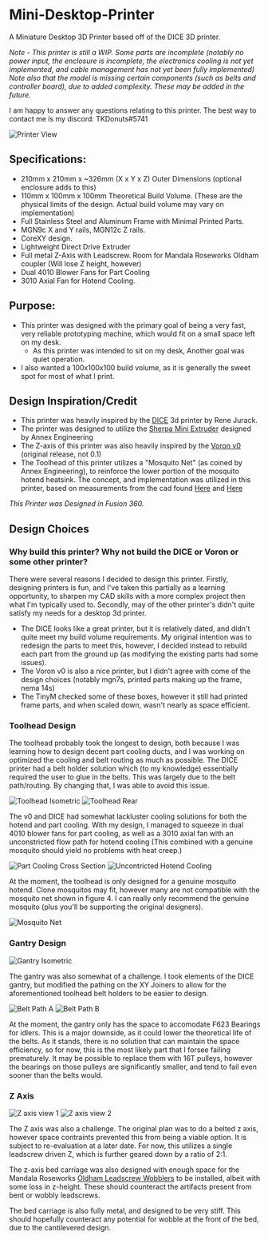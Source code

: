 # Mini-Desktop-Printer
A Miniature Desktop 3D Printer based off of the DICE 3D printer. 



*Note - This printer is still a WIP. Some parts are incomplete (notably no power input, the enclosure is incomplete, the electronics cooling is not yet implemented, and cable management has not yet been fully implemented)*
*Note also that the model is missing certain components (such as belts and controller board), due to added complexity. These may be added in the future.* 

I am happy to answer any questions relating to this printer. The best way to contact me is my discord: TKDonuts#5741

<img src="/Pictures/ISO-view.PNG" alt="Printer View"/>

## Specifications:
 - 210mm x 210mm x ~326mm (X x Y x Z) Outer Dimensions (optional enclosure adds to this)
 - 110mm x 100mm x 100mm Theoretical Build Volume. (These are the physical limits of the design. Actual build volume may vary on implementation)
 - Full Stainless Steel and Aluminum Frame with Minimal Printed Parts.
 - MGN9c X and Y rails, MGN12c Z rails.
 - CoreXY design.
 - Lightweight Direct Drive Extruder
 - Full metal Z-Axis with Leadscrew. Room for Mandala Roseworks Oldham coupler (Will lose Z height, however)
 - Dual 4010 Blower Fans for Part Cooling
 - 3010 Axial Fan for Hotend Cooling.

## Purpose:
 - This printer was designed with the primary goal of being a very fast, very reliable prototyping machine, which would fit on a small space left on my desk.
   - As this printer was intended to sit on my desk, Another goal was quiet operation.
 - I also wanted a 100x100x100 build volume, as it is generally the sweet spot for most of what I print. 
 
## Design Inspiration/Credit
 - This printer was heavily inspired by the [DICE](https://rene-jurack.de/dice/) 3d printer by Rene Jurack.
 - The printer was designed to utilize the [Sherpa Mini Extruder](https://github.com/Annex-Engineering/Sherpa_Mini-Extruder) designed by Annex Engineering
 - The Z-axis of this printer was also heavily inspired by the [Voron v0](https://github.com/VoronDesign/Voron-0) (original release, not 0.1)
 - The Toolhead of this printer utilizes a "Mosquito Net" (as coined by Annex Engineering), to reinforce the lower portion of the mosquito hotend heatsink. The concept, and implementation was utilized in this printer, based on measurements from the cad found [Here](https://github.com/Annex-Engineering/Annex_Engineering_PCBs/tree/master/mosquito_net-brace) and [Here](https://github.com/Annex-Engineering/Chhogori-K2-Basecamp-Edition)

*This Printer was Designed in Fusion 360.*

## Design Choices

### Why build this printer? Why not build the DICE or Voron or some other printer?
There were several reasons I decided to design this printer. Firstly, designing printers is fun, and I've taken this partially as a learning opportunity, to sharpen my CAD skills with a more complex project then what I'm typically used to. 
Secondly, may of the other printer's didn't quite satisfy my needs for a desktop 3d printer. 

 - The DICE looks like a great printer, but it is relatively dated, and didn't quite meet my build volume requirements. My original intention was to redesign the parts to meet this, however, I decided instead to rebuild each part from the ground up (as modifying the existing parts had some issues). 
 - The Voron v0 is also a nice printer, but I didn't agree with come of the design choices (notably mgn7s, printed parts making up the frame, nema 14s)
 - The TinyM checked some of these boxes, however it still had printed frame parts, and when scaled down, wasn't nearly as space efficient. 

### Toolhead Design
The toolhead probably took the longest to design, both because I was learning how to design decent part cooling ducts, and I was working on optimized the cooling and belt routing as much as possible. The DICE printer had a belt holder solution which (to my knowledge) essentially required the user to glue in the belts. This was largely due to the belt path/routing. By changing that, I was able to avoid this issue.

<img src="/Pictures/Toolhead ISO.PNG" alt="Toolhead Isometric"/>
<img src="/Pictures/Toolhead-Rear.PNG" alt="Toolhead Rear"/>

The v0 and DICE had somewhat lackluster cooling solutions for both the hotend and part cooling. With my design, I managed to squeeze in dual 4010 blower fans for part cooling, as well as a 3010 axial fan with an unconstricted flow path for hotend cooling (This combined with a genuine mosquito should yield no problems with heat creep.) 

<img src="/Pictures/Toolhead-Cross-Section.PNG" alt="Part Cooling Cross Section"/>

<img src="/Pictures/Unconstricted HE cooling.PNG" alt="Uncontricted Hotend Cooling"/>

At the moment, the toolhead is only designed for a genuine mosquito hotend. Clone mosquitos may fit, however many are not compatible with the mosquito net shown in figure 4. I can really only recommend the genuine mosquito (plus you'll be supporting the original designers). 

<img src="/Pictures/Mosquito-Net.PNG" alt="Mosquito Net"/>

### Gantry Design 

<img src="/Pictures/Gantry-ISO.PNG" alt="Gantry Isometric"/>

The gantry was also somewhat of a challenge. I took elements of the DICE gantry, but modified the pathing on the XY Joiners to allow for the aforementioned toolhead belt holders to be easier to design.

<img src="/Pictures/Belt-Path-A.PNG" alt="Belt Path A"/>
<img src="/Pictures/Belt-Path-B.PNG" alt="Belt Path B"/>

At the moment, the gantry only has the space to accomodate F623 Bearings for idlers. This is a major downside, as it could lower the theoretical life of the belts. As it stands, there is no solution that can maintain the space efficiency, so for now, this is the most likely part that I forsee failing prematurely. It may be possible to replace them with 16T pulleys, however the bearings on those pulleys are significantly smaller, and tend to fail even sooner than the belts would. 

### Z Axis

<img src="/Pictures/Z-View-One.PNG" alt="Z axis view 1"/>
<img src="/Pictures/Z-View-Two.PNG" alt="Z axis view 2"/>

The Z axis was also a challenge. The original plan was to do a belted z axis, however space contraints prevented this from being a viable option. It is subject to re-evaluation at a later date. For now, this utilizes a single leadscrew driven Z, which is further geared down by a ratio of 2:1.

The z-axis bed carriage was also designed with enough space for the Mandala Roseworks [Oldham Leadscrew Wobblers](https://www.mandalaroseworks.com/shop/railcore/oldham-leadscrew-wobblers) to be installed, albeit with some loss in z-height. These should counteract the artifacts present from bent or wobbly leadscrews. 

The bed carriage is also fully metal, and designed to be very stiff. This should hopefully counteract any potential for wobble at the front of the bed, due to the cantilevered design.






